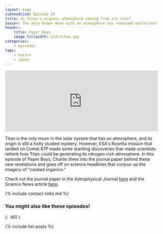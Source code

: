 ```yaml
---
layout: page
subheadline: Episode 29
title: Is Titan's organic atmosphere coming from its core?
teaser: The only known moon with an atmosphere has remained mysterious for decades.
header:
    title: Paper Boys
    image_fullwidth: old/titan.jpg
categories:
    - episodes
tags:
    - Saturn
    - space
---
```


<iframe src="https://pinecast.com/player/25b95535-f2d3-4bc0-b6ff-fdbb265a8b50?theme=thick" seamless height="200" style="border:0" class="pinecast-embed" frameborder="0" width="100%"></iframe>

Titan is the only moon in the solar system that has an atmosphere, and its origin is still a hotly studied mystery. However, ESA's Rosetta mission that landed on Comet 67P made some startling discoveries that made scientists rethink how Titan could be generating its nitrogen-rich atmosphere. In this episode of Paper Boys, Charlie dives into the journal paper behind these new revelations and goes off on science headlines that conjour up the imagery of "cooked organics."

Check out the journal paper in the Astrophysical Journal [here](https://iopscience.iop.org/article/10.3847/1538-4357/aaf561) and the Science News article [here](https://www.sciencenews.org/article/titan-oddly-thick-atmosphere-may-come-cooked-organic-compounds).

{% include contact-links.md %}


### You might also like these episodes!
{: .t60 }

{% include list-posts %}
